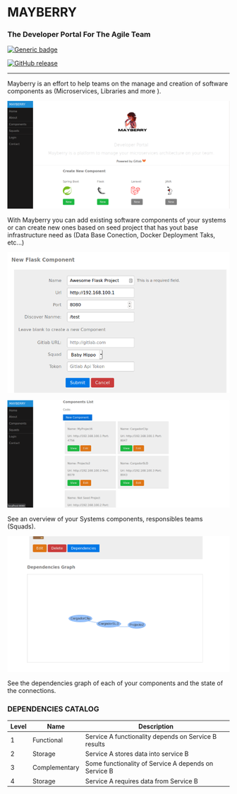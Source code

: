 # MAYBERRY 
### The Developer Portal For The Agile Team

[![Generic badge](https://img.shields.io/badge/Build-Developing-<COLOR>.svg)](https://github.com/djaquels/Mayberry)

[![GitHub release](https://img.shields.io/github/release/Naereen/StrapDown.js.svg)](https://GitHub.com/Naereen/StrapDown.js/releases/)

---
Mayberry is an effort to help teams on the manage and creation of software components as (Microservices, Libraries  and more ).

![home screen](./home.png "Home Screen")

With Mayberry you can add existing software components of your systems or can create new ones based on seed project that has yout base infrastructure need as (Data Base Conection, Docker Deployment Taks, etc...)

![home screen](./2.png "Home Screen")

![home screen](./3.png "Home Screen")

See an overview of your Systems components, responsibles teams (Squads).

![home screen](./4.png "Home Screen")

See the dependencies graph of each of your components and the state of the connections.

### DEPENDENCIES CATALOG
| Level | Name       | Description                                          |
|-------|------------|------------------------------------------------------|
| 1     | Functional | Service A functionality depends on Service B results |
| 2     | Storage    | Service A stores data into service B                 |
| 3     | Complementary    | Some functionality of Service A depends on Service B              |
| 4     | Storage    | Service A requires data from Service B                |
